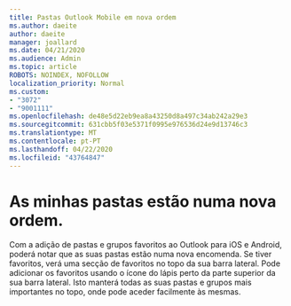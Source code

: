 ```yaml
---
title: Pastas Outlook Mobile em nova ordem
ms.author: daeite
author: daeite
manager: joallard
ms.date: 04/21/2020
ms.audience: Admin
ms.topic: article
ROBOTS: NOINDEX, NOFOLLOW
localization_priority: Normal
ms.custom:
- "3072"
- "9001111"
ms.openlocfilehash: de48e5d22eb9ea8a43250d8a497c34ab242a29e3
ms.sourcegitcommit: 631cbb5f03e5371f0995e976536d24e9d13746c3
ms.translationtype: MT
ms.contentlocale: pt-PT
ms.lasthandoff: 04/22/2020
ms.locfileid: "43764847"
---
```

# <a name="my-folders-are-in-a-new-order"></a>As minhas pastas estão numa nova ordem.

Com a adição de pastas e grupos favoritos ao Outlook para iOS e Android, poderá notar que as suas pastas estão numa nova encomenda. Se tiver favoritos, verá uma secção de favoritos no topo da sua barra lateral. Pode adicionar os favoritos usando o ícone do lápis perto da parte superior da sua barra lateral. Isto manterá todas as suas pastas e grupos mais importantes no topo, onde pode aceder facilmente às mesmas.